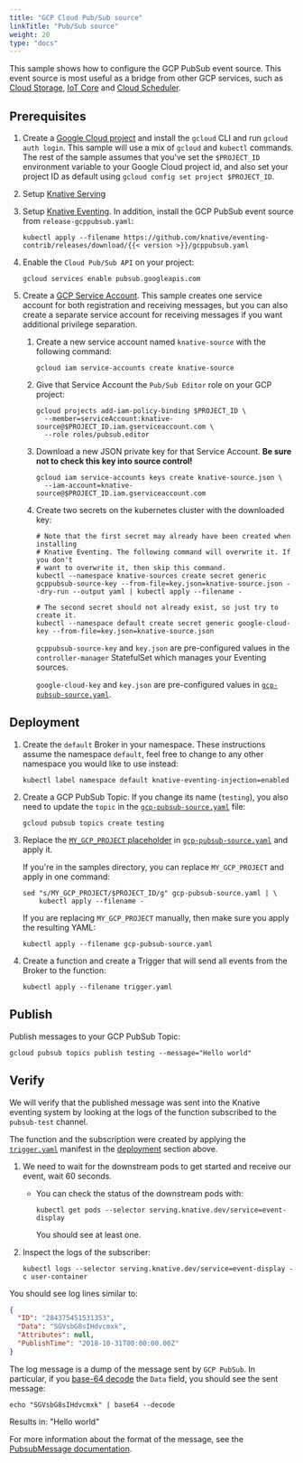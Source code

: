 ```yaml
---
title: "GCP Cloud Pub/Sub source"
linkTitle: "Pub/Sub source"
weight: 20
type: "docs"
---
```


This sample shows how to configure the GCP PubSub event source. This event
source is most useful as a bridge from other GCP services, such as
[Cloud Storage](https://cloud.google.com/storage/docs/pubsub-notifications),
[IoT Core](https://cloud.google.com/iot/docs/how-tos/devices) and
[Cloud Scheduler](https://cloud.google.com/scheduler/docs/creating#).

## Prerequisites

1. Create a
   [Google Cloud project](https://cloud.google.com/resource-manager/docs/creating-managing-projects)
   and install the `gcloud` CLI and run `gcloud auth login`. This sample will
   use a mix of `gcloud` and `kubectl` commands. The rest of the sample assumes
   that you've set the `$PROJECT_ID` environment variable to your Google Cloud
   project id, and also set your project ID as default using
   `gcloud config set project $PROJECT_ID`.

1. Setup [Knative Serving](../../../install)

1. Setup [Knative Eventing](../../../eventing). In addition, install the GCP
   PubSub event source from `release-gcppubsub.yaml`:

   ```shell
   kubectl apply --filename https://github.com/knative/eventing-contrib/releases/download/{{< version >}}/gcppubsub.yaml
   ```

1. Enable the `Cloud Pub/Sub API` on your project:

   ```shell
   gcloud services enable pubsub.googleapis.com
   ```

1. Create a
   [GCP Service Account](https://console.cloud.google.com/iam-admin/serviceaccounts/project).
   This sample creates one service account for both registration and receiving
   messages, but you can also create a separate service account for receiving
   messages if you want additional privilege separation.

   1. Create a new service account named `knative-source` with the following
      command:
      ```shell
      gcloud iam service-accounts create knative-source
      ```
   1. Give that Service Account the `Pub/Sub Editor` role on your GCP project:
      ```shell
      gcloud projects add-iam-policy-binding $PROJECT_ID \
        --member=serviceAccount:knative-source@$PROJECT_ID.iam.gserviceaccount.com \
        --role roles/pubsub.editor
      ```
   1. Download a new JSON private key for that Service Account. **Be sure not to
      check this key into source control!**
      ```shell
      gcloud iam service-accounts keys create knative-source.json \
        --iam-account=knative-source@$PROJECT_ID.iam.gserviceaccount.com
      ```
   1. Create two secrets on the kubernetes cluster with the downloaded key:

      ```shell
      # Note that the first secret may already have been created when installing
      # Knative Eventing. The following command will overwrite it. If you don't
      # want to overwrite it, then skip this command.
      kubectl --namespace knative-sources create secret generic gcppubsub-source-key --from-file=key.json=knative-source.json --dry-run --output yaml | kubectl apply --filename -

      # The second secret should not already exist, so just try to create it.
      kubectl --namespace default create secret generic google-cloud-key --from-file=key.json=knative-source.json
      ```

      `gcppubsub-source-key` and `key.json` are pre-configured values in the
      `controller-manager` StatefulSet which manages your Eventing sources.

      `google-cloud-key` and `key.json` are pre-configured values in
      [`gcp-pubsub-source.yaml`](./gcp-pubsub-source.yaml).

## Deployment

1. Create the `default` Broker in your namespace. These instructions assume the
   namespace `default`, feel free to change to any other namespace you would
   like to use instead:

   ```shell
   kubectl label namespace default knative-eventing-injection=enabled
   ```

1. Create a GCP PubSub Topic. If you change its name (`testing`), you also need
   to update the `topic` in the
   [`gcp-pubsub-source.yaml`](./gcp-pubsub-source.yaml) file:

   ```shell
   gcloud pubsub topics create testing
   ```

1. Replace the
   [`MY_GCP_PROJECT` placeholder](https://cloud.google.com/resource-manager/docs/creating-managing-projects)
   in [`gcp-pubsub-source.yaml`](./gcp-pubsub-source.yaml) and apply it.

   If you're in the samples directory, you can replace `MY_GCP_PROJECT` and
   apply in one command:

   ```shell
   sed "s/MY_GCP_PROJECT/$PROJECT_ID/g" gcp-pubsub-source.yaml | \
       kubectl apply --filename -
   ```

   If you are replacing `MY_GCP_PROJECT` manually, then make sure you apply the
   resulting YAML:

   ```shell
   kubectl apply --filename gcp-pubsub-source.yaml
   ```

1. Create a function and create a Trigger that will send all events from the
   Broker to the function:

   ```shell
   kubectl apply --filename trigger.yaml
   ```

## Publish

Publish messages to your GCP PubSub Topic:

```shell
gcloud pubsub topics publish testing --message="Hello world"
```

## Verify

We will verify that the published message was sent into the Knative eventing
system by looking at the logs of the function subscribed to the `pubsub-test`
channel.

The function and the subscription were created by applying the
[`trigger.yaml`](./trigger.yaml) manifest in the [deployment](#deployment)
section above.

1. We need to wait for the downstream pods to get started and receive our event,
   wait 60 seconds.

   - You can check the status of the downstream pods with:

     ```shell
     kubectl get pods --selector serving.knative.dev/service=event-display
     ```

     You should see at least one.

1. Inspect the logs of the subscriber:

   ```shell
   kubectl logs --selector serving.knative.dev/service=event-display -c user-container
   ```

You should see log lines similar to:

```json
{
  "ID": "284375451531353",
  "Data": "SGVsbG8sIHdvcmxk",
  "Attributes": null,
  "PublishTime": "2018-10-31T00:00:00.00Z"
}
```

The log message is a dump of the message sent by `GCP PubSub`. In particular, if
you [base-64 decode](https://www.base64decode.org/) the `Data` field, you should
see the sent message:

```shell
echo "SGVsbG8sIHdvcmxk" | base64 --decode
```

Results in: "Hello world"

For more information about the format of the message, see the
[PubsubMessage documentation](https://cloud.google.com/pubsub/docs/reference/rest/v1/PubsubMessage).
